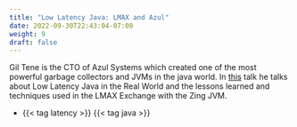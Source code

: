 ```yaml
---
title: "Low Latency Java: LMAX and Azul"
date: 2022-09-30T22:43:04-07:00
weight: 9
draft: false
---
```

Gil Tene is the CTO of Azul Systems which created one of the most powerful garbage collectors and JVMs in the java world. In [this](https://www.youtube.com/watch?v=6-oS2XHSGvk) talk he talks about Low Latency Java in the Real World and the lessons learned and techniques used in the LMAX Exchange with the Zing JVM.
- {{< tag latency >}} {{< tag java >}}
